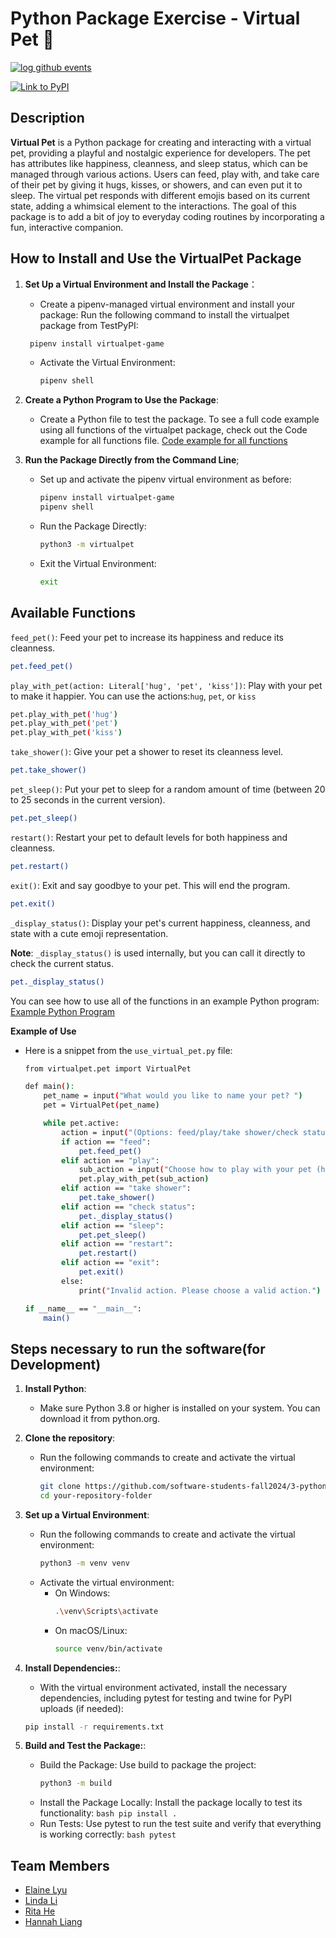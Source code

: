 # Python Package Exercise - Virtual Pet 🐾
[![log github events](https://github.com/software-students-fall2024/3-python-package-straight-a/actions/workflows/event-logger.yml/badge.svg)](https://github.com/software-students-fall2024/3-python-package-straight-a/actions/workflows/event-logger.yml)     

[![Link to PyPI](https://pypi.org/project/virtualpet-game/)](https://pypi.org/project/virtualpet-game/)

## Description

**Virtual Pet** is a Python package for creating and interacting with a virtual pet, providing a playful and nostalgic experience for developers. The pet has attributes like happiness, cleanness, and sleep status, which can be managed through various actions. Users can feed, play with, and take care of their pet by giving it hugs, kisses, or showers, and can even put it to sleep. The virtual pet responds with different emojis based on its current state, adding a whimsical element to the interactions. The goal of this package is to add a bit of joy to everyday coding routines by incorporating a fun, interactive companion.

## How to Install and Use the VirtualPet Package 

1. **Set Up a Virtual Environment and Install the Package**：
   - Create a pipenv-managed virtual environment and install your package:
   Run the following command to install the virtualpet package from TestPyPI:
    ```bash
     pipenv install virtualpet-game
     ```
   - Activate the Virtual Environment:
     ```bash
     pipenv shell
     ```

2. **Create a Python Program to Use the Package**:
   - Create a Python file to test the package. To see a full code example using all functions of the virtualpet package, check out the Code example for all functions file.
   [Code example for all functions](use_virtual_pet.py)


3. **Run the Package Directly from the Command Line**;
   - Set up and activate the pipenv virtual environment as before:
     ```bash
     pipenv install virtualpet-game
     pipenv shell
     ```
   - Run the Package Directly:
     ```bash
     python3 -m virtualpet
     ```
   - Exit the Virtual Environment:
     ```bash 
     exit
     ```

## Available Functions

`feed_pet()`: Feed your pet to increase its happiness and reduce its cleanness.
```bash
pet.feed_pet()
```
`play_with_pet(action: Literal['hug', 'pet', 'kiss'])`: Play with your pet to make it happier. You can use the actions:`hug`, `pet`, or `kiss`
```bash
pet.play_with_pet('hug')
pet.play_with_pet('pet')
pet.play_with_pet('kiss')
```
`take_shower()`: Give your pet a shower to reset its cleanness level.
```bash
pet.take_shower()
```
`pet_sleep()`: Put your pet to sleep for a random amount of time (between 20 to 25 seconds in the current version).
```bash
pet.pet_sleep()
```
`restart()`: Restart your pet to default levels for both happiness and cleanness.
```bash
pet.restart()
```
`exit()`: Exit and say goodbye to your pet. This will end the program.
```bash
pet.exit()
```
`_display_status()`: Display your pet's current happiness, cleanness, and state with a cute emoji representation. 

**Note**: `_display_status()` is used internally, but you can call it directly to check the current status.
```bash
pet._display_status()
```
You can see how to use all of the functions in an example Python program: [Example Python Program](use_virtual_pet.py)

**Example of Use**
- Here is a snippet from the `use_virtual_pet.py` file:
  ```bash
  from virtualpet.pet import VirtualPet

  def main():
      pet_name = input("What would you like to name your pet? ")
      pet = VirtualPet(pet_name)

      while pet.active:
          action = input("(Options: feed/play/take shower/check status/sleep/restart/exit): ").strip().lower()
          if action == "feed":
              pet.feed_pet()
          elif action == "play":
              sub_action = input("Choose how to play with your pet (hug/pet/kiss): ").strip().lower()
              pet.play_with_pet(sub_action)
          elif action == "take shower":
              pet.take_shower()
          elif action == "check status":
              pet._display_status()
          elif action == "sleep":
              pet.pet_sleep()
          elif action == "restart":
              pet.restart()
          elif action == "exit":
              pet.exit()
          else:
              print("Invalid action. Please choose a valid action.")

  if __name__ == "__main__":
      main()
  ```

## Steps necessary to run the software(for Development)

1. **Install Python**:
   - Make sure Python 3.8 or higher is installed on your system. You can download it from python.org.

2. **Clone the repository**:
   - Run the following commands to create and activate the virtual environment:
     ```bash
     git clone https://github.com/software-students-fall2024/3-python-package-straight-a.git
     cd your-repository-folder
     ```

3. **Set up a Virtual Environment**:
   - Run the following commands to create and activate the virtual environment:
     ```bash
     python3 -m venv venv
     ```
   - Activate the virtual environment:
     - On Windows:
       ```bash
       .\venv\Scripts\activate
       ```
     - On macOS/Linux:
       ```bash
       source venv/bin/activate
       ```

4. **Install Dependencies:**:
   -  With the virtual environment activated, install the necessary dependencies, including pytest for testing and twine for PyPI uploads (if needed):
   ```bash
   pip install -r requirements.txt
   ```

5. **Build and Test the Package:**:
   - Build the Package:
     Use build to package the project:
       ```bash
       python3 -m build
       ```
   - Install the Package Locally:
     Install the package locally to test its functionality:
         ```bash
         pip install .
         ```
   - Run Tests:
     Use pytest to run the test suite and verify that everything is working correctly:
         ```bash
         pytest
         ```



## Team Members 

- [Elaine Lyu](https://github.com/ElaineR02)
- [Linda Li](https://github.com/Applejam-ovo)
- [Rita He]( https://github.com/ritaziruihe)
- [Hannah Liang](https://github.com/HannahLiang627)